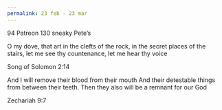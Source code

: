```yaml
---
permalink: 23 feb - 23 mar
---
```

94 Patreon 
130 sneaky Pete’s 



O my dove, that art in the clefts of the rock, in the secret places of the stairs, let me see thy countenance, let me hear thy voice

Song of Solomon 2:14

And I will remove their blood from their mouth
And their detestable things from between their teeth.
Then they also will be a remnant for our God

Zechariah 9:7